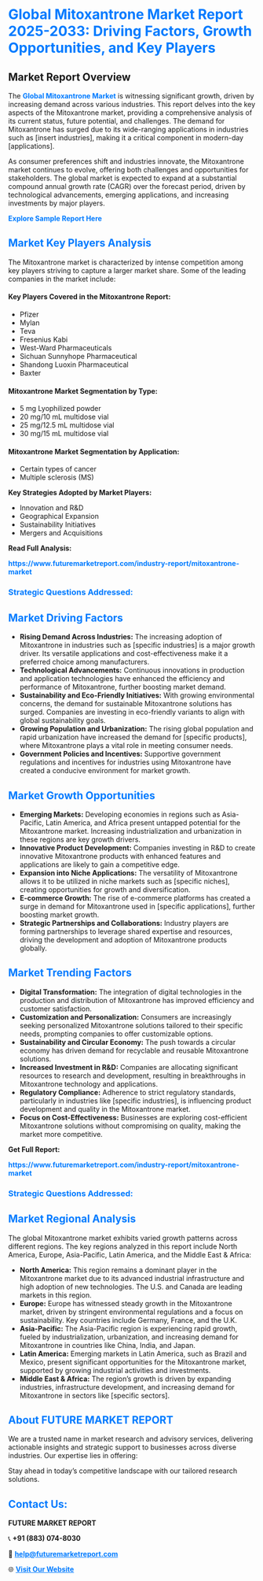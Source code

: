 <h1 style="color: #007BFF;">Global Mitoxantrone Market Report 2025-2033: Driving Factors, Growth Opportunities, and Key Players</h1>

<section id="overview">
<h2>Market Report Overview</h2>
<p>The <a href="https://www.futuremarketreport.com/industry-report/mitoxantrone-market" style="color: #007BFF; text-decoration: none;"><strong>Global Mitoxantrone Market</strong></a> is witnessing significant growth, driven by increasing demand across various industries. This report delves into the key aspects of the Mitoxantrone market, providing a comprehensive analysis of its current status, future potential, and challenges. The demand for Mitoxantrone has surged due to its wide-ranging applications in industries such as [insert industries], making it a critical component in modern-day [applications].</p>
<p>As consumer preferences shift and industries innovate, the Mitoxantrone market continues to evolve, offering both challenges and opportunities for stakeholders. The global market is expected to expand at a substantial compound annual growth rate (CAGR) over the forecast period, driven by technological advancements, emerging applications, and increasing investments by major players.</p>
</section>

<section id="overview">
<p><a href="https://www.futuremarketreport.com/request-sample/reportId=92553" style="color: #007BFF; text-decoration: none;"><strong>Explore Sample Report Here</strong></a></p>
</section>

<section id="key-players">
<h2 style="color: #007BFF;">Market Key Players Analysis</h2>
<p>The Mitoxantrone market is characterized by intense competition among key players striving to capture a larger market share. Some of the leading companies in the market include:</p>
<h4>Key Players Covered in the Mitoxantrone Report:</h4>
<ul><li>Pfizer</li><li>Mylan</li><li>Teva</li><li>Fresenius Kabi</li><li>West-Ward Pharmaceuticals</li><li>Sichuan Sunnyhope Pharmaceutical</li><li>Shandong Luoxin Pharmaceutical</li><li>Baxter</li></ul>
<h4>Mitoxantrone Market Segmentation by Type:</h4>
<ul><li>5 mg Lyophilized powder</li><li>20 mg/10 mL multidose vial</li><li>25 mg/12.5 mL multidose vial</li><li>30 mg/15 mL multidose vial</li></ul>

<h4>Mitoxantrone Market Segmentation by Application:</h4>
<ul><li>Certain types of cancer</li><li>Multiple sclerosis (MS)</li></ul>
<p><strong>Key Strategies Adopted by Market Players:</strong></p>
<ul>
<li>Innovation and R&D</li>
<li>Geographical Expansion</li>
<li>Sustainability Initiatives</li>
<li>Mergers and Acquisitions</li>
</ul>
</section>

<section>
<p><strong>Read Full Analysis: </strong></p><a href="https://www.futuremarketreport.com/industry-report/mitoxantrone-market" style="color: #007BFF; text-decoration: none;"><strong>https://www.futuremarketreport.com/industry-report/mitoxantrone-market</strong></a>
<h3 style="color: #007BFF;">Strategic Questions Addressed:</h3>
</section>

<section id="driving-factors">
<h2 style="color: #007BFF;">Market Driving Factors</h2>
<ul>
<li><strong>Rising Demand Across Industries:</strong> The increasing adoption of Mitoxantrone in industries such as [specific industries] is a major growth driver. Its versatile applications and cost-effectiveness make it a preferred choice among manufacturers.</li>
<li><strong>Technological Advancements:</strong> Continuous innovations in production and application technologies have enhanced the efficiency and performance of Mitoxantrone, further boosting market demand.</li>
<li><strong>Sustainability and Eco-Friendly Initiatives:</strong> With growing environmental concerns, the demand for sustainable Mitoxantrone solutions has surged. Companies are investing in eco-friendly variants to align with global sustainability goals.</li>
<li><strong>Growing Population and Urbanization:</strong> The rising global population and rapid urbanization have increased the demand for [specific products], where Mitoxantrone plays a vital role in meeting consumer needs.</li>
<li><strong>Government Policies and Incentives:</strong> Supportive government regulations and incentives for industries using Mitoxantrone have created a conducive environment for market growth.</li>
</ul>
</section>

<section id="growth-opportunities">
<h2 style="color: #007BFF;">Market Growth Opportunities</h2>
<ul>
<li><strong>Emerging Markets:</strong> Developing economies in regions such as Asia-Pacific, Latin America, and Africa present untapped potential for the Mitoxantrone market. Increasing industrialization and urbanization in these regions are key growth drivers.</li>
<li><strong>Innovative Product Development:</strong> Companies investing in R&D to create innovative Mitoxantrone products with enhanced features and applications are likely to gain a competitive edge.</li>
<li><strong>Expansion into Niche Applications:</strong> The versatility of Mitoxantrone allows it to be utilized in niche markets such as [specific niches], creating opportunities for growth and diversification.</li>
<li><strong>E-commerce Growth:</strong> The rise of e-commerce platforms has created a surge in demand for Mitoxantrone used in [specific applications], further boosting market growth.</li>
<li><strong>Strategic Partnerships and Collaborations:</strong> Industry players are forming partnerships to leverage shared expertise and resources, driving the development and adoption of Mitoxantrone products globally.</li>
</ul>
</section>

<section id="trending-factors">
<h2 style="color: #007BFF;">Market Trending Factors</h2>
<ul>
<li><strong>Digital Transformation:</strong> The integration of digital technologies in the production and distribution of Mitoxantrone has improved efficiency and customer satisfaction.</li>
<li><strong>Customization and Personalization:</strong> Consumers are increasingly seeking personalized Mitoxantrone solutions tailored to their specific needs, prompting companies to offer customizable options.</li>
<li><strong>Sustainability and Circular Economy:</strong> The push towards a circular economy has driven demand for recyclable and reusable Mitoxantrone solutions.</li>
<li><strong>Increased Investment in R&D:</strong> Companies are allocating significant resources to research and development, resulting in breakthroughs in Mitoxantrone technology and applications.</li>
<li><strong>Regulatory Compliance:</strong> Adherence to strict regulatory standards, particularly in industries like [specific industries], is influencing product development and quality in the Mitoxantrone market.</li>
<li><strong>Focus on Cost-Effectiveness:</strong> Businesses are exploring cost-efficient Mitoxantrone solutions without compromising on quality, making the market more competitive.</li>
</ul>
</section>

<section>
<p><strong>Get Full Report: </strong></p><a href="https://www.futuremarketreport.com/industry-report/mitoxantrone-market" style="color: #007BFF; text-decoration: none;"><strong>https://www.futuremarketreport.com/industry-report/mitoxantrone-market</strong></a>
<h3 style="color: #007BFF;">Strategic Questions Addressed:</h3>
</section>


<section id="regional-analysis">
<h2 style="color: #007BFF;">Market Regional Analysis</h2>
<p>The global Mitoxantrone market exhibits varied growth patterns across different regions. The key regions analyzed in this report include North America, Europe, Asia-Pacific, Latin America, and the Middle East & Africa:</p>
<ul>
<li><strong>North America:</strong> This region remains a dominant player in the Mitoxantrone market due to its advanced industrial infrastructure and high adoption of new technologies. The U.S. and Canada are leading markets in this region.</li>
<li><strong>Europe:</strong> Europe has witnessed steady growth in the Mitoxantrone market, driven by stringent environmental regulations and a focus on sustainability. Key countries include Germany, France, and the U.K.</li>
<li><strong>Asia-Pacific:</strong> The Asia-Pacific region is experiencing rapid growth, fueled by industrialization, urbanization, and increasing demand for Mitoxantrone in countries like China, India, and Japan.</li>
<li><strong>Latin America:</strong> Emerging markets in Latin America, such as Brazil and Mexico, present significant opportunities for the Mitoxantrone market, supported by growing industrial activities and investments.</li>
<li><strong>Middle East & Africa:</strong> The region’s growth is driven by expanding industries, infrastructure development, and increasing demand for Mitoxantrone in sectors like [specific sectors].</li>
</ul>
</section>

<footer>
<h2 style="color: #007BFF;">About FUTURE MARKET REPORT</h2>
<p>We are a trusted name in market research and advisory services, delivering actionable insights and strategic support to businesses across diverse industries. Our expertise lies in offering:</p>

<p>Stay ahead in today’s competitive landscape with our tailored research solutions.</p>

<h2 style="color: #007BFF;">Contact Us:</h2>
<p><strong>FUTURE MARKET REPORT</strong></p>
<p>📞 <strong>+91 (883) 074-8030</strong></p>
<p>📧 <strong><a href="mailto:help@futuremarketreport.com" style="color: #007BFF;">help@futuremarketreport.com</a></strong></p>
<p>🌐 <strong><a href="https://www.futuremarketreport.com/" style="color: #007BFF;">Visit Our Website</a></strong></p>
</footer>